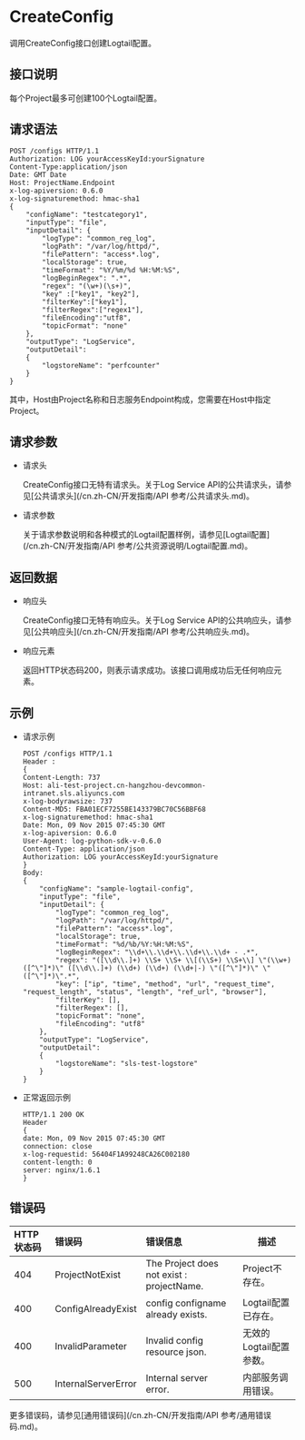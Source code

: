 # CreateConfig

调用CreateConfig接口创建Logtail配置。

## 接口说明

每个Project最多可创建100个Logtail配置。

## 请求语法

```
POST /configs HTTP/1.1
Authorization: LOG yourAccessKeyId:yourSignature 
Content-Type:application/json
Date: GMT Date
Host: ProjectName.Endpoint
x-log-apiversion: 0.6.0
x-log-signaturemethod: hmac-sha1
{
    "configName": "testcategory1",
    "inputType": "file",
    "inputDetail": {
        "logType": "common_reg_log",
        "logPath": "/var/log/httpd/",
        "filePattern": "access*.log",
        "localStorage": true,
        "timeFormat": "%Y/%m/%d %H:%M:%S",
        "logBeginRegex": ".*",
        "regex": "(\w+)(\s+)",
        "key" :["key1", "key2"],
        "filterKey":["key1"],
        "filterRegex":["regex1"],
        "fileEncoding":"utf8",
        "topicFormat": "none"
    },
    "outputType": "LogService",
    "outputDetail": 
    {
        "logstoreName": "perfcounter"
    }
}
```

其中，Host由Project名称和日志服务Endpoint构成，您需要在Host中指定Project。

## 请求参数

-   请求头

    CreateConfig接口无特有请求头。关于Log Service API的公共请求头，请参见[公共请求头](/cn.zh-CN/开发指南/API 参考/公共请求头.md)。

-   请求参数

    关于请求参数说明和各种模式的Logtail配置样例，请参见[Logtail配置](/cn.zh-CN/开发指南/API 参考/公共资源说明/Logtail配置.md)。


## 返回数据

-   响应头

    CreateConfig接口无特有响应头。关于Log Service API的公共响应头，请参见[公共响应头](/cn.zh-CN/开发指南/API 参考/公共响应头.md)。

-   响应元素

    返回HTTP状态码200，则表示请求成功。该接口调用成功后无任何响应元素。


## 示例

-   请求示例

    ```
    POST /configs HTTP/1.1
    Header :
    {
    Content-Length: 737
    Host: ali-test-project.cn-hangzhou-devcommon-intranet.sls.aliyuncs.com 
    x-log-bodyrawsize: 737 
    Content-MD5: FBA01ECF7255BE143379BC70C56BBF68
    x-log-signaturemethod: hmac-sha1
    Date: Mon, 09 Nov 2015 07:45:30 GMT
    x-log-apiversion: 0.6.0
    User-Agent: log-python-sdk-v-0.6.0
    Content-Type: application/json
    Authorization: LOG yourAccessKeyId:yourSignature
    }
    Body:
    {
        "configName": "sample-logtail-config",
        "inputType": "file",
        "inputDetail": {
            "logType": "common_reg_log", 
            "logPath": "/var/log/httpd/",
            "filePattern": "access*.log",
            "localStorage": true, 
            "timeFormat": "%d/%b/%Y:%H:%M:%S", 
            "logBeginRegex": "\\d+\\.\\d+\\.\\d+\\.\\d+ - .*", 
            "regex": "([\\d\\.]+) \\S+ \\S+ \\[(\\S+) \\S+\\] \"(\\w+) ([^\"]*)\" ([\\d\\.]+) (\\d+) (\\d+) (\\d+|-) \"([^\"]*)\" \"([^\"]*)\".*", 
            "key": ["ip", "time", "method", "url", "request_time", "request_length", "status", "length", "ref_url", "browser"], 
            "filterKey": [], 
            "filterRegex": [],
            "topicFormat": "none", 
            "fileEncoding": "utf8"
        }, 
        "outputType": "LogService", 
        "outputDetail": 
        {
            "logstoreName": "sls-test-logstore"
        }
    }
    ```

-   正常返回示例

    ```
    HTTP/1.1 200 OK
    Header
    {
    date: Mon, 09 Nov 2015 07:45:30 GMT
    connection: close
    x-log-requestid: 56404F1A99248CA26C002180
    content-length: 0
    server: nginx/1.6.1
    }
    ```


## 错误码

|HTTP状态码|错误码|错误信息|描述|
|:------|:--|:---|--|
|404|ProjectNotExist|The Project does not exist : projectName.|Project不存在。|
|400|ConfigAlreadyExist|config configname already exists.|Logtail配置已存在。|
|400|InvalidParameter|Invalid config resource json.|无效的Logtail配置参数。|
|500|InternalServerError|Internal server error.|内部服务调用错误。|

更多错误码，请参见[通用错误码](/cn.zh-CN/开发指南/API 参考/通用错误码.md)。

